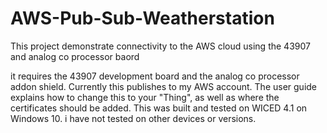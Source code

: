 # AWS-Pub-Sub-Weatherstation
This project demonstrate connectivity to the AWS cloud using the 43907 and analog co processor baord

it requires the 43907 development board and the analog co processor addon shield.
Currently this publishes to my AWS account. The user guide explains how to change this to your "Thing", as well as where the certificates should be added.
This was built and tested on WICED 4.1 on Windows 10. i have not tested on other devices or versions.
